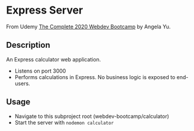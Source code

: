 # Express Server

From Udemy [The Complete 2020 Webdev Bootcamp](https://www.udemy.com/share/101qYwBEIcc1ZVTXg=/) by Angela Yu.

## Description

An Express calculator web application.

- Listens on port 3000
- Performs calculations in Express. No business logic is exposed to end-users.

## Usage

- Navigate to this subproject root (webdev-bootcamp/calculator)
- Start the server with `nodemon calculator`
